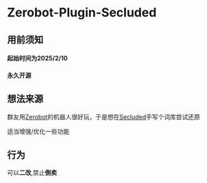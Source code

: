 # Zerobot-Plugin-Secluded


## 用前须知
#### 起始时间为2025/2/10
#### 永久开源
## 想法来源
群友用[Zerobot](https://github.com/FloatTech/ZeroBot-Plugin)的机器人很好玩，于是想在[Secluded](https://github.com/MCSQNXY/Secluded)手写个词库尝试还原

适当增强/优化一些功能

## 行为
可以**二改**,禁止**倒卖**